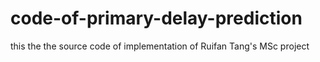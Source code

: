 # code-of-primary-delay-prediction
this the the source code of implementation of Ruifan Tang's MSc project
